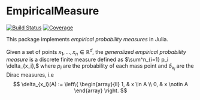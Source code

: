 # EmpiricalMeasure

[![Build Status](https://github.com/davibarreira/EmpiricalMeasure.jl/workflows/CI/badge.svg)](https://github.com/davibarreira/EmpiricalMeasure.jl/actions)
[![Coverage](https://codecov.io/gh/davibarreira/EmpiricalMeasure.jl/branch/main/graph/badge.svg)](https://codecov.io/gh/davibarreira/EmpiricalMeasure.jl)

This package implements *empirical probability measures* in Julia.

Given a set of points $x_1,...,x_n \in \mathbb R^d$, the *generalized empirical probability measure* is
a discrete finite measure defined as
$\sum^n_{i=1} p_i \delta_{x_i},$
where $p_i$ are the probability of each mass point and
$\delta_{x_i}$ are the Dirac measures, i.e
$$
\delta_{x_i}(A) :=
\left\{
\begin{array}{ll}
    1, &  x \in A \\
    0, &  x \notin A
\end{array}
\right.
$$
